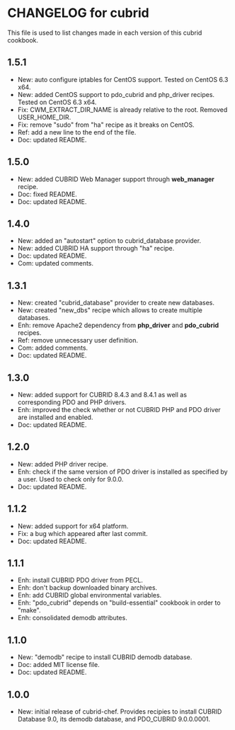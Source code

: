# CHANGELOG for cubrid

This file is used to list changes made in each version of this cubrid cookbook.

## 1.5.1

- New: auto configure iptables for CentOS support. Tested on CentOS 6.3 x64.
- New: added CentOS support to pdo_cubrid and php_driver recipes. Tested on CentOS 6.3 x64.
- Fix: CWM_EXTRACT_DIR_NAME is already relative to the root. Removed USER_HOME_DIR.
- Fix: remove "sudo" from "ha" recipe as it breaks on CentOS.
- Ref: add a new line to the end of the file.
- Doc: updated README.

## 1.5.0

- New: added CUBRID Web Manager support through **web_manager** recipe.
- Doc: fixed README.
- Doc: updated README.

## 1.4.0

- New: added an "autostart" option to cubrid_database provider.
- New: added CUBRID HA support through "ha" recipe.
- Doc: updated README.
- Com: updated comments.

## 1.3.1

- New: created "cubrid_database" provider to create new databases.
- New: created "new_dbs" recipe which allows to create multiple databases.
- Enh: remove Apache2 dependency from **php_driver** and **pdo_cubrid** recipes.
- Ref: remove unnecessary user definition.
- Com: added comments.
- Doc: updated README.

## 1.3.0

- New: added support for CUBRID 8.4.3 and 8.4.1 as well as corresponding PDO and PHP drivers.
- Enh: improved the check whether or not CUBRID PHP and PDO driver are installed and enabled.
- Doc: updated README.

## 1.2.0

- New: added PHP driver recipe.
- Enh: check if the same version of PDO driver is installed as specified by a user. Used to check only for 9.0.0.
- Doc: updated README.

## 1.1.2

- New: added support for x64 platform.
- Fix: a bug which appeared after last commit.
- Doc: updated README.

## 1.1.1

- Enh: install CUBRID PDO driver from PECL.
- Enh: don't backup downloaded binary archives.
- Enh: add CUBRID global environmental variables.
- Enh: "pdo_cubrid" depends on "build-essential" cookbook in order to "make".
- Enh: consolidated demodb attributes.

## 1.1.0

- New: "demodb" recipe to install CUBRID demodb database.
- Doc: added MIT license file.
- Doc: updated README.

## 1.0.0

- New: initial release of cubrid-chef. Provides recipies to install CUBRID Database 9.0, its demodb database, and PDO_CUBRID 9.0.0.0001.

